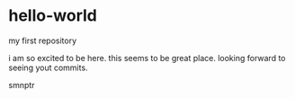 # hello-world
my first repository

i am so excited to be here. this seems to be great place. looking forward to seeing yout commits.

smnptr
